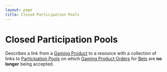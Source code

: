 ```yaml
---
layout: page
title: Closed Participation Pools
---
```

# Closed Participation Pools

Describes a link from a [Gaming Product](../concepts/gaming-product) to a resource with a collection of links to [Participation Pools](../concepts/participation-pool) on which [Gaming Product Orders](../concepts/gaming-product-order) for [Bets](../concepts/bet) are **no longer** being accepted.
